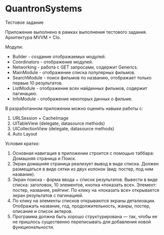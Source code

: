 # QuantronSystems
Тестовое задание

Приложение выполнено в рамках выполнения тестового задания. Архитектура MVVM + Clo.

Модули:
 - Builder - создание отображаемых модулей.
 - Coordinators - отображение модулей.
 - Networking - работа с GET запросами, содержит Generics.
 - MainModule - отображение списка популярных фильмов.
 - SearchModule - поиск фильмов по названию, отображает только первые 10 результатов.
 - ListModule - отображение всех найденных фильмов, содержит пагинацию.
 - InfoModule - отображение некоторых данных о фильме.

В разработанном приложении можно оценить навыки работы с:
 1) URLSession + CacheImage
 2) UITableView (delegate, datasource methods)
 3) UICollectionView (delegate, datasource methods)
 3) Auto Layout

Условия кратко:
  1. Основная навигация в приложении строится с помощью таббара: Домашняя страница и Поиск.
  2. Экран домашняя страница реализует вывод в виде списка. Должен размещаться в виде сетки из двух колонок (вид: постер, под ним название).
  3. Экран поиска - форма ввода + список результатов. Вывести в виде списка: заголовок, 10 элементов, кнопка «показать все». 
     Элемент: постер, название, рейтинг. По клику на «показать все» открывается экран результатов с пагинацией.
  4. По клику на элементы списков открываются экраны детализации. Отображать название, год, продолжительность, жанры, постер, описание и список актеров.
  5. Программа должна быть хорошо структурирована — так, чтобы ее не пришлось существенно переписывать для добавления новой функциональности.
 
